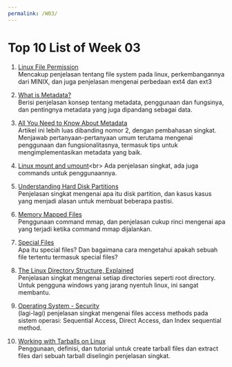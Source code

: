 ```yaml
---
permalink: /W03/
---
```


# Top 10 List of Week 03

1. [Linux File Permission](https://opensource.com/article/18/4/ext4-filesystem)<br>
   Mencakup penjelasan tentang file system pada linux, perkembangannya dari MINIX, dan juga penjelasan mengenai perbedaan ext4 dan ext3

2. [What is Metadata?](https://www.opendatasoft.com/blog/2016/08/25/what-is-metadata-and-why-is-it-important-data)<br>
   Berisi penjelasan konsep tentang metadata, penggunaan dan fungsinya, dan pentingnya metadata yang juga dipandang sebagai data.

3. [All You Need to Know About Metadata](https://www.opendatasoft.com/blog/all-you-need-to-know-about-metadata)<br>
   Artikel ini lebih luas dibanding nomor 2, dengan pembahasan singkat. Menjawab pertanyaan-pertanyaan umum terutama mengenai penggunaan dan fungsionalitasnya, termasuk tips untuk mengimplementasikan metadata yang baik.

4. [Linux mount and umount](https://www.computerhope.com/unix/umount.htm#:~:text=The%20mount%20command%20mounts%20a,operations%2C%20and%20safely%20detaching%20it.)<br>
   Ada penjelasan singkat, ada juga commands untuk penggunaannya.

5. [Understanding Hard Disk Partitions](https://www.bleepingcomputer.com/tutorials/understanding-hard-disk-partitions/)<br>
   Penjelasan singkat mengenai apa itu disk partition, dan kasus kasus yang menjadi alasan untuk membuat beberapa pastisi.

6. [Memory Mapped Files](https://medium.com/i0exception/memory-mapped-files-5e083e653b1)<br>
   Penggunaan command mmap, dan penjelasan cukup rinci mengenai apa yang terjadi ketika command mmap dijalankan.

7. [Special Files](https://www.computerhope.com/jargon/s/special-file.htm)<br>
   Apa itu special files? Dan bagaimana cara mengetahui apakah sebuah file tertentu termasuk special files?

8. [The Linux Directory Structure, Explained](https://www.howtogeek.com/117435/htg-explains-the-linux-directory-structure-explained/)<br>
   Penjelasan singkat mengenai setiap directories seperti root directory. Untuk pengguna windows yang jarang nyentuh linux, ini sangat membantu.

9. [Operating System - Security](https://www.geeksforgeeks.org/file-access-methods-in-operating-system/)<br>
   (lagi-lagi) penjelasan singkat mengenai files access methods pada sistem operasi: Sequential Access, Direct Access, dan Index sequential method.

10. [Working with Tarballs on Linux](https://packetlife.net/blog/2010/nov/23/symmetric-asymmetric-encryption-hashing/)<br>
    Penggunaan, definisi, dan tutorial untuk create tarball files dan extract files dari sebuah tarball diselingin penjelasan singkat.

